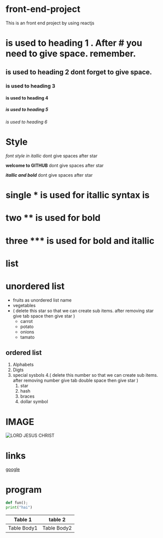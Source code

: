 # front-end-project
This is an front end project by using reactjs
#  is used to heading 1 . After # you need to give space. remember.
## is used to heading 2           dont forget to give space.
###  is used to heading 3
####  is used to heading 4
##### is used to heading 5
######  is used to heading 6

# Style

*font style in itallic* dont give spaces after star 

**welcome to GITHUB** dont give spaces after star 

***itallic and bold*** dont give spaces after star 

# single  * is used for itallic syntax is 
# two ** is used for bold
# three *** is used for bold and itallic 
# list

# unordered list

* fruits as unordered list name
* vegetables
* ( delete this star so that we can create sub items. after removing star give tab space then give star )
   * carrot 
   * potato
   * onions
   * tamato
## ordered list

1. Alphabets
2. Digts
3. special sysbols
4.( delete this number so that we can create sub items. after removing number give tab double space then give star )
    1. star
    2. hash
    3. braces
    4. dollar symbol

# IMAGE
![LORD JESUS CHRIST ](https://www.mygodpictures.com/wp-content/uploads/2015/02/Lord-Jesus-Christ-Standing-In-Heaven-550x367.jpg)
# links
[google](https://google.com)

# program
~~~python
def fun();
print("hai")
~~~

Table 1 | table 2 
--------|--------
Table Body1|Table Body2


